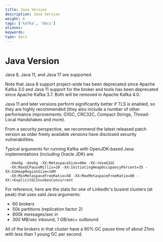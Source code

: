 ```yaml
---
title: Java Version
description: Java Version
weight: 6
tags: ['kafka', 'docs']
aliases: 
keywords: 
type: docs
---
```


# Java Version

Java 8, Java 11, and Java 17 are supported. 

Note that Java 8 support project-wide has been deprecated since Apache Kafka 3.0 and Java 11 support for the broker and tools has been deprecated since Apache Kafka 3.7. Both will be removed in Apache Kafka 4.0. 

Java 11 and later versions perform significantly better if TLS is enabled, so they are highly recommended (they also include a number of other performance improvements: G1GC, CRC32C, Compact Strings, Thread-Local Handshakes and more). 

From a security perspective, we recommend the latest released patch version as older freely available versions have disclosed security vulnerabilities. 

Typical arguments for running Kafka with OpenJDK-based Java implementations (including Oracle JDK) are: 
    
    
      -Xmx6g -Xms6g -XX:MetaspaceSize=96m -XX:+UseG1GC
      -XX:MaxGCPauseMillis=20 -XX:InitiatingHeapOccupancyPercent=35 -XX:G1HeapRegionSize=16M
      -XX:MinMetaspaceFreeRatio=50 -XX:MaxMetaspaceFreeRatio=80 -XX:+ExplicitGCInvokesConcurrent

For reference, here are the stats for one of LinkedIn's busiest clusters (at peak) that uses said Java arguments: 

  * 60 brokers
  * 50k partitions (replication factor 2)
  * 800k messages/sec in
  * 300 MB/sec inbound, 1 GB/sec+ outbound

All of the brokers in that cluster have a 90% GC pause time of about 21ms with less than 1 young GC per second. 
